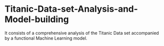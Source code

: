 # Titanic-Data-set-Analysis-and-Model-building
It consists of a comprehensive analysis of the Titanic Data set accompanied by a functional Machine Learning model.
